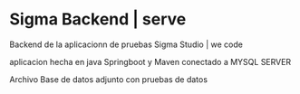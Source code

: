 # Sigma Backend | serve
Backend de la aplicacionn de pruebas Sigma Studio | we code

aplicacion hecha en java Springboot y Maven conectado a MYSQL SERVER 

Archivo Base de datos adjunto con pruebas de datos


